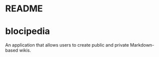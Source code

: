 # README
# blocipedia
 An application that allows users to create public and private Markdown-based wikis.
